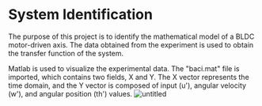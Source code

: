 # System Identification

The purpose of this project is to identify the mathematical model of a BLDC motor-driven axis. The data obtained from the experiment is used to obtain the transfer function of the system.

Matlab is used to visualize the experimental data. The "baci.mat" file is imported, which contains two fields, X and Y. The X vector represents the time domain, and the Y vector is composed of input (u'), angular velocity (w'), and angular position (th') values.
![untitled](https://user-images.githubusercontent.com/118546616/223975008-d3b19719-9645-4a5a-b516-40b78de9fe1b.jpg)
